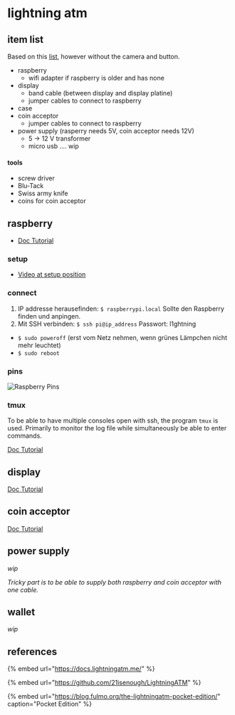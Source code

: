 # lightning atm

## item list

Based on this [list](https://docs.lightningatm.me/requirements/hardware-requirements), however without the camera and button.

* raspberry
  * wifi adapter if raspberry is older and has none
* display
  * band cable \(between display and display platine\)
  * jumper cables to connect to raspberry
* case
* coin acceptor
  * jumper cables to connect to raspberry
* power supply \(rasperry needs 5V, coin acceptor needs 12V\)
  * 5 -&gt; 12 V transformer
  * micro usb .... wip

#### tools

* screw driver
* Blu-Tack
* Swiss army knife
* coins for coin acceptor

## raspberry

* [Doc Tutorial](https://docs.lightningatm.me/lightningatm-setup/hardware-setup/assembly-and-software)

### setup

* [Video at setup position ](https://youtu.be/A9JKUQvvmYM?t=557)

### **connect**

1. IP addresse herausefinden: `$ raspberrypi.local` Sollte den Raspberry finden und anpingen.
2. Mit SSH verbinden: `$ ssh pi@ip_address`  Passwort: l1ghtning

* `$ sudo poweroff` \(erst vom Netz nehmen, wenn grünes Lämpchen nicht mehr leuchtet\)
* `$ sudo reboot`

### pins

![Raspberry Pins](https://www.elektronik-kompendium.de/sites/raspberry-pi/fotos/raspberry-pi-15b.jpg)

### tmux

To be able to have multiple consoles open with ssh, the program `tmux` is used. Primarily to monitor the log file while simultaneously be able to enter commands.

[Doc Tutorial](https://docs.lightningatm.me/lightningatm-setup/software-setup/monitoring_log_file)

## display

[Doc Tutorial](https://docs.lightningatm.me/lightningatm-setup/hardware-setup/raspberry-pi-and-display)

## coin acceptor

[ Doc Tutorial](https://www.youtube.com/watch?v=14JfEhNSdZE&feature=youtu.be)

## power supply

_wip_

_Tricky part is to be able to supply both raspberry and coin acceptor with one cable._

## wallet

_wip_

## references

{% embed url="https://docs.lightningatm.me/" %}

{% embed url="https://github.com/21isenough/LightningATM" %}

{% embed url="https://blog.fulmo.org/the-lightningatm-pocket-edition/" caption="Pocket Edition" %}



